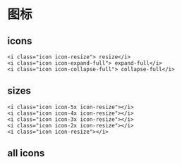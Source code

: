# 图标

## icons

```html:example: flex flex-wrap gap-3
<i class="icon icon-resize"> resize</i>
<i class="icon icon-expand-full"> expand-full</i>
<i class="icon icon-collapse-full"> collapse-full</i>
```

## sizes

```html:example: flex gap-3
<i class="icon icon-5x icon-resize"></i>
<i class="icon icon-4x icon-resize"></i>
<i class="icon icon-3x icon-resize"></i>
<i class="icon icon-2x icon-resize"></i>
<i class="icon icon-resize"></i>
```
## all icons

<ul id="iconsExample" class="flex flex-wrap justify-between"></ul>

